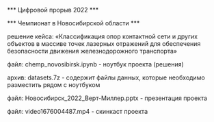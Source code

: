 *** Цифровой прорыв 2022 *** 

*** Чемпионат в Новосибирской области ***

решение кейса: «Классификация опор контактной сети и других объектов в массиве точек лазерных отражений
                для обеспечения безопасности движения железнодорожного  транспорта»


файл: chemp_novosibirsk.ipynb - ноутбук проекта (решения)

архив: datasets.7z - содержит файлы данных, которые необходимо разместить рядом с ноутбуком

файл: Новосибирск_2022_Верт-Миллер.pptx - презентация проекта

файл: video1676004487.mp4 - скинкаст проекта
